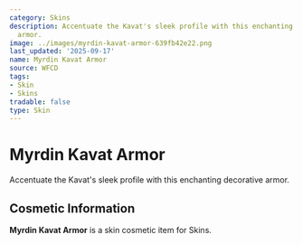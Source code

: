 ```yaml
---
category: Skins
description: Accentuate the Kavat's sleek profile with this enchanting decorative
  armor.
image: ../images/myrdin-kavat-armor-639fb42e22.png
last_updated: '2025-09-17'
name: Myrdin Kavat Armor
source: WFCD
tags:
- Skin
- Skins
tradable: false
type: Skin
---
```


# Myrdin Kavat Armor

Accentuate the Kavat's sleek profile with this enchanting decorative armor.

## Cosmetic Information

**Myrdin Kavat Armor** is a skin cosmetic item for Skins.

